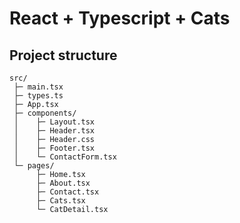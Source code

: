 # React + Typescript + Cats

## Project structure

```
src/
 ├─ main.tsx
 ├─ types.ts
 ├─ App.tsx
 ├─ components/
 │    ├─ Layout.tsx
 │    ├─ Header.tsx
 │    ├─ Header.css
 │    ├─ Footer.tsx
 │    └─ ContactForm.tsx
 └─ pages/
      ├─ Home.tsx
      ├─ About.tsx
      ├─ Contact.tsx
      ├─ Cats.tsx
      └─ CatDetail.tsx
```